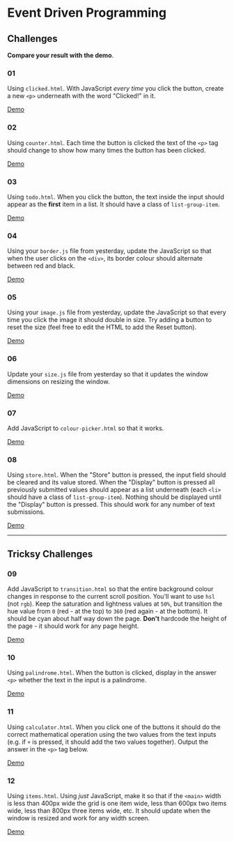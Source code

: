 # Event Driven Programming

## Challenges

**Compare your result with the demo**.

### 01

Using `clicked.html`. With JavaScript *every time* you click the button, create a new `<p>` underneath with the word "Clicked!" in it.

[Demo](https://develop-me.github.io/week-04--dom/challenges/03/answers/clicked/clicked.html)

### 02

Using `counter.html`. Each time the button is clicked the text of the `<p>` tag should change to show how many times the button has been clicked.

[Demo](https://develop-me.github.io/week-04--dom/challenges/03/answers/counter/counter.html)

### 03

Using `todo.html`. When you click the button, the text inside the input should appear as the **first** item in a list. It should have a class of `list-group-item`.

[Demo](https://develop-me.github.io/week-04--dom/challenges/03/answers/todo/todo.html)

### 04

Using your `border.js` file from yesterday, update the JavaScript so that when the user clicks on the `<div>`, its border colour should alternate between red and black.

[Demo](https://develop-me.github.io/week-04--dom/challenges/03/answers/border/border.html)

### 05

Using your `image.js` file from yesterday, update the JavaScript so that every time you click the image it should double in size. Try adding a button to reset the size (feel free to edit the HTML to add the Reset button).

[Demo](https://develop-me.github.io/week-04--dom/challenges/03/answers/image/image.html)

### 06

Update your `size.js` file from yesterday so that it updates the window dimensions on resizing the window.

[Demo](https://develop-me.github.io/week-04--dom/challenges/03/answers/size/size.html)

### 07

Add JavaScript to `colour-picker.html` so that it works.

[Demo](https://develop-me.github.io/week-04--dom/challenges/03/answers/colour-picker/colour-picker.html)

### 08

Using `store.html`. When the "Store" button is pressed, the input field should be cleared and its value stored. When the "Display" button is pressed all previously submitted values should appear as a list underneath (each `<li>` should have a class of `list-group-item`). Nothing should be displayed until the "Display" button is pressed. This should work for any number of text submissions.

[Demo](https://develop-me.github.io/week-04--dom/challenges/03/answers/store/store.html)

---

## Tricksy Challenges

### 09

Add JavaScript to `transition.html` so that the entire background colour changes in response to the current scroll position. You'll want to use `hsl` (not `rgb`). Keep the saturation and lightness values at `50%`, but transition the hue value from `0` (red - at the top) to `360` (red again - at the bottom). It should be cyan about half way down the page. **Don't** hardcode the height of the page - it should work for any page height.

[Demo](https://develop-me.github.io/week-04--dom/challenges/03/answers/transition/transition.html)

### 10

Using `palindrome.html`. When the button is clicked, display in the answer `<p>` whether the text in the input is a palindrome.

[Demo](https://develop-me.github.io/week-04--dom/challenges/03/answers/palindrome/palindrome.html)

### 11

Using `calculator.html`. When you click one of the buttons it should do the correct mathematical operation using the two values from the text inputs (e.g. if `+` is pressed, it should add the two values together). Output the answer in the `<p>` tag below.

[Demo](https://develop-me.github.io/week-04--dom/challenges/03/answers/calculator/calculator.html)

### 12

Using `items.html`. Using *just* JavaScript, make it so that if the `<main>` width is less than 400px wide the grid is one item wide, less than 600px two items wide, less than 800px three items wide, etc. It should update when the window is resized and work for any width screen.

[Demo](https://develop-me.github.io/week-04--dom/challenges/03/answers/items/items.html)
